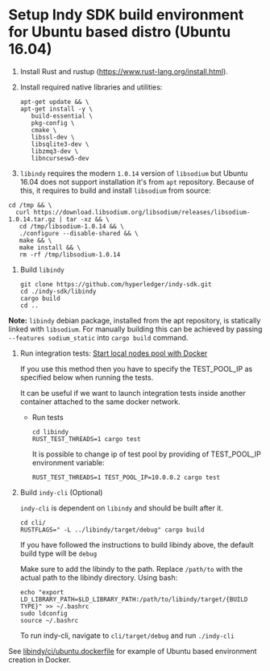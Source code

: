 # Setup Indy SDK build environment for Ubuntu based distro (Ubuntu 16.04)

1. Install Rust and rustup (https://www.rust-lang.org/install.html).
1. Install required native libraries and utilities:

   ```
   apt-get update && \
   apt-get install -y \
      build-essential \
      pkg-config \
      cmake \
      libssl-dev \
      libsqlite3-dev \
      libzmq3-dev \
      libncursesw5-dev
   ```
   
1. `libindy` requires the modern `1.0.14` version of `libsodium` but Ubuntu 16.04 does not support installation it's from `apt` repository.
 Because of this, it requires to build and install `libsodium` from source:
 ```
cd /tmp && \
   curl https://download.libsodium.org/libsodium/releases/libsodium-1.0.14.tar.gz | tar -xz && \
    cd /tmp/libsodium-1.0.14 && \
    ./configure --disable-shared && \
    make && \
    make install && \
    rm -rf /tmp/libsodium-1.0.14
```

1. Build `libindy`

   ```
   git clone https://github.com/hyperledger/indy-sdk.git
   cd ./indy-sdk/libindy
   cargo build
   cd ..
   ```
   
**Note:** `libindy` debian package, installed from the apt repository, is statically linked with `libsodium`. 
For manually building this can be achieved by passing `--features sodium_static` into `cargo build` command.
   
   
1. Run integration tests:
    [Start local nodes pool with Docker](https://github.com/hyperledger/indy-sdk/blob/master/README.md#how-to-start-local-nodes-pool-with-docker)


     If you use this method then you have to specify the TEST_POOL_IP as specified below  when running the tests.

     It can be useful if we want to launch integration tests inside another container attached to
     the same docker network.

   * Run tests

     ```
     cd libindy
     RUST_TEST_THREADS=1 cargo test
     ```

     It is possible to change ip of test pool by providing of TEST_POOL_IP environment variable:

     ```
     RUST_TEST_THREADS=1 TEST_POOL_IP=10.0.0.2 cargo test
     ```

1. Build `indy-cli` (Optional)

   `indy-cli` is dependent on `libindy` and should be built after it.

   ```
   cd cli/
   RUSTFLAGS=" -L ../libindy/target/debug" cargo build
   ```
   If you have followed the instructions to build libindy above, the default build type will be `debug`

   Make sure to add the libindy to the path. Replace `/path/to` with the actual path to the libindy directory. Using bash:
   ```
   echo "export LD_LIBRARY_PATH=$LD_LIBRARY_PATH:/path/to/libindy/target/{BUILD TYPE}" >> ~/.bashrc
   sudo ldconfig
   source ~/.bashrc
   ```
   To run indy-cli, navigate to `cli/target/debug` and run `./indy-cli`

See [libindy/ci/ubuntu.dockerfile](https://github.com/hyperledger/indy-sdk/tree/master/libindy/ci/ubuntu.dockerfile) for example of Ubuntu based environment creation in Docker.
